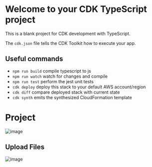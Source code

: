 # Welcome to your CDK TypeScript project

This is a blank project for CDK development with TypeScript.

The `cdk.json` file tells the CDK Toolkit how to execute your app.

## Useful commands

* `npm run build`   compile typescript to js
* `npm run watch`   watch for changes and compile
* `npm run test`    perform the jest unit tests
* `cdk deploy`      deploy this stack to your default AWS account/region
* `cdk diff`        compare deployed stack with current state
* `cdk synth`       emits the synthesized CloudFormation template

# Project

![image](https://user-images.githubusercontent.com/31168253/212786662-c134982e-378b-4481-8047-2e0d2bb83a9c.png)

## Upload Files

![image](https://user-images.githubusercontent.com/31168253/221233983-c3bfd0dc-edd4-45ac-8d10-ed9fce37d2a8.png)
